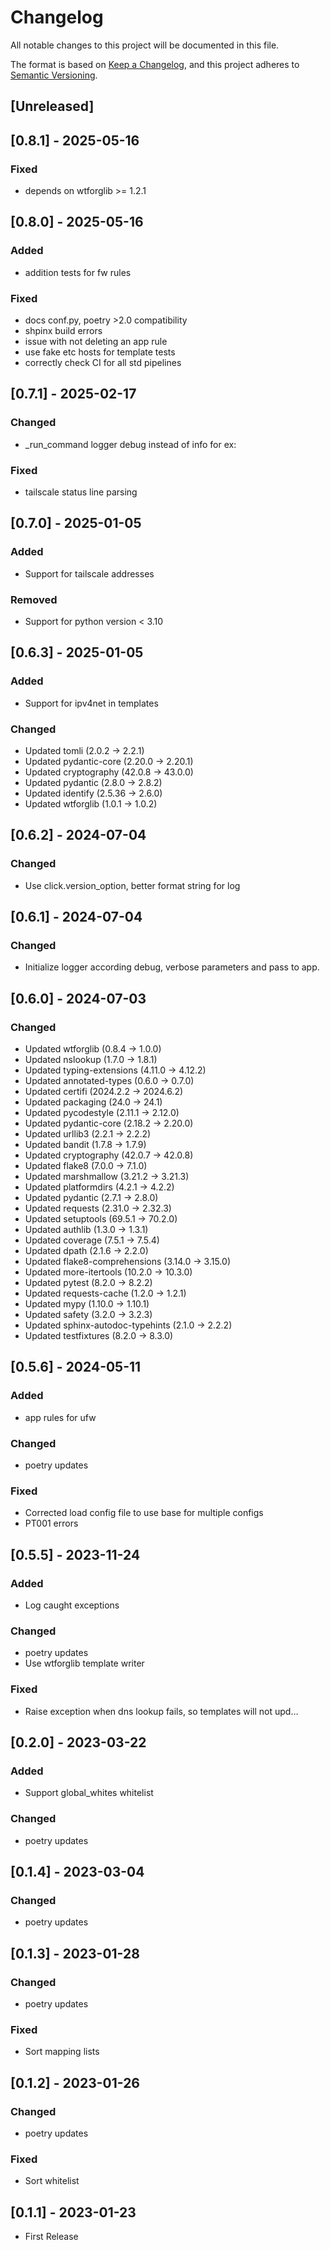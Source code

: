 <!-- markdownlint-configure-file { "MD024": false } -->
# Changelog

All notable changes to this project will be documented in this file.

The format is based on [Keep a Changelog](https://keepachangelog.com/en/1.1.0/),
and this project adheres to [Semantic Versioning](https://semver.org/spec/v2.0.0.html).

## [Unreleased]

## [0.8.1] - 2025-05-16

### Fixed

- depends on wtforglib >= 1.2.1

## [0.8.0] - 2025-05-16

### Added

- addition tests for fw rules

### Fixed

- docs conf.py, poetry >2.0 compatibility
- shpinx build errors
- issue with not deleting an app rule
- use fake etc hosts for template tests
- correctly check CI for all std pipelines

## [0.7.1] - 2025-02-17

### Changed

- _run_command logger debug instead of info for ex:

### Fixed

- tailscale status line parsing

## [0.7.0] - 2025-01-05

### Added

- Support for tailscale addresses

### Removed

- Support for python version < 3.10

## [0.6.3] - 2025-01-05

### Added

- Support for ipv4net in templates

### Changed

- Updated tomli (2.0.2 -> 2.2.1)
- Updated pydantic-core (2.20.0 -> 2.20.1)
- Updated cryptography (42.0.8 -> 43.0.0)
- Updated pydantic (2.8.0 -> 2.8.2)
- Updated identify (2.5.36 -> 2.6.0)
- Updated wtforglib (1.0.1 -> 1.0.2)

## [0.6.2] - 2024-07-04

### Changed

- Use click.version_option, better format string for log

## [0.6.1] - 2024-07-04

### Changed

- Initialize logger according debug, verbose parameters and pass to app.

## [0.6.0] - 2024-07-03

### Changed

- Updated wtforglib (0.8.4 -> 1.0.0)
- Updated nslookup (1.7.0 -> 1.8.1)
- Updated typing-extensions (4.11.0 -> 4.12.2)
- Updated annotated-types (0.6.0 -> 0.7.0)
- Updated certifi (2024.2.2 -> 2024.6.2)
- Updated packaging (24.0 -> 24.1)
- Updated pycodestyle (2.11.1 -> 2.12.0)
- Updated pydantic-core (2.18.2 -> 2.20.0)
- Updated urllib3 (2.2.1 -> 2.2.2)
- Updated bandit (1.7.8 -> 1.7.9)
- Updated cryptography (42.0.7 -> 42.0.8)
- Updated flake8 (7.0.0 -> 7.1.0)
- Updated marshmallow (3.21.2 -> 3.21.3)
- Updated platformdirs (4.2.1 -> 4.2.2)
- Updated pydantic (2.7.1 -> 2.8.0)
- Updated requests (2.31.0 -> 2.32.3)
- Updated setuptools (69.5.1 -> 70.2.0)
- Updated authlib (1.3.0 -> 1.3.1)
- Updated coverage (7.5.1 -> 7.5.4)
- Updated dpath (2.1.6 -> 2.2.0)
- Updated flake8-comprehensions (3.14.0 -> 3.15.0)
- Updated more-itertools (10.2.0 -> 10.3.0)
- Updated pytest (8.2.0 -> 8.2.2)
- Updated requests-cache (1.2.0 -> 1.2.1)
- Updated mypy (1.10.0 -> 1.10.1)
- Updated safety (3.2.0 -> 3.2.3)
- Updated sphinx-autodoc-typehints (2.1.0 -> 2.2.2)
- Updated testfixtures (8.2.0 -> 8.3.0)

## [0.5.6] - 2024-05-11

### Added

- app rules for ufw

### Changed

- poetry updates

### Fixed

- Corrected load config file to use base for multiple configs
- PT001 errors


## [0.5.5] - 2023-11-24

### Added

- Log caught exceptions

### Changed

- poetry updates
- Use wtforglib template writer

### Fixed

- Raise exception when dns lookup fails, so templates will not upd…

## [0.2.0] - 2023-03-22

### Added

- Support global_whites whitelist

### Changed

- poetry updates

## [0.1.4] - 2023-03-04

### Changed

- poetry updates

## [0.1.3] - 2023-01-28

### Changed

- poetry updates

### Fixed

- Sort mapping lists


## [0.1.2] - 2023-01-26

### Changed

- poetry updates

### Fixed

- Sort whitelist

## [0.1.1] - 2023-01-23

- First Release
